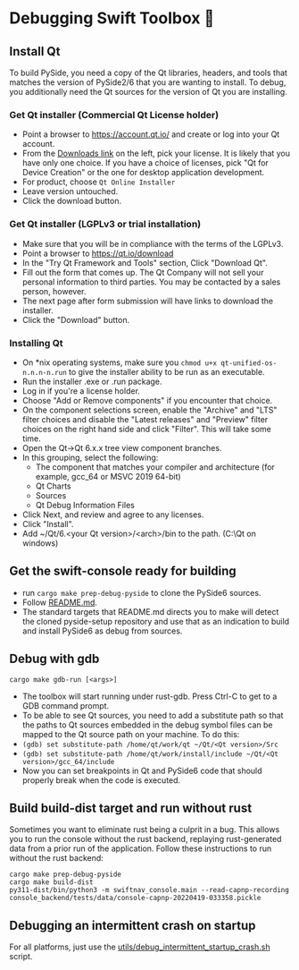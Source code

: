 # Debugging Swift Toolbox 🧰

## Install Qt

To build PySide, you need a copy of the Qt libraries, headers, and tools that
matches the version of PySide2/6 that you are wanting to install. To debug, you
additionally need the Qt sources for the version of Qt you are installing.

### Get Qt installer (Commercial Qt License holder)
* Point a browser to https://account.qt.io/ and create or log into your Qt account.
* From the [Downloads link](https://account.qt.io/s/downloads) on the left,
  pick your license. It is likely that you have only one choice.
  If you have a choice of licenses, pick "Qt for Device Creation" or the one for
  desktop application development.
* For product, choose `Qt Online Installer`
* Leave version untouched.
* Click the download button.

### Get Qt installer (LGPLv3 or trial installation)
* Make sure that you will be in compliance with the terms of the LGPLv3.
* Point a browser to https://qt.io/download
* In the "Try Qt Framework and Tools" section, Click "Download Qt".
* Fill out the form that comes up. The Qt Company will not sell your personal
  information to third parties. You may be contacted by a sales person, however.
* The next page after form submission will have links to download the installer.
* Click the "Download" button.

### Installing Qt
* On *nix operating systems, make sure you `chmod u+x qt-unified-os-n.n.n-n.run`
  to give the installer ability to be run as an executable.
* Run the installer .exe or .run package.
* Log in if you're a license holder.
* Choose "Add or Remove components" if you encounter that choice.
* On the component selections screen, enable the "Archive" and "LTS" filter
  choices and disable the "Latest releases" and "Preview" filter choices on the
  right hand side and click "Filter". This will take some time.
* Open the Qt->Qt 6.x.x tree view component branches.
* In this grouping, select the following:
  * The component that matches your compiler and architecture (for example,
    gcc_64 or MSVC 2019 64-bit)
  * Qt Charts
  * Sources
  * Qt Debug Information Files
* Click Next, and review and agree to any licenses.
* Click "Install".
* Add ~/Qt/6.\<your Qt version>/\<arch>/bin to the path. (C:\Qt on windows)

## Get the swift-console ready for building

* run `cargo make prep-debug-pyside` to clone the PySide6 sources.
* Follow [README.md](README.md).
* The standard targets that README.md directs you to make will detect the cloned
  pyside-setup repository and use that as an indication to build and install
  PySide6 as debug from sources.

## Debug with gdb

```
cargo make gdb-run [<args>]
```

* The toolbox will start running under rust-gdb. Press Ctrl-C to get to a GDB
  command prompt.
* To be able to see Qt sources, you need to add a substitute path so that the
  paths to Qt sources embedded in the debug symbol files can be mapped to the
  Qt source path on your machine. To do this:
* `(gdb) set substitute-path /home/qt/work/qt ~/Qt/<Qt version>/Src`
* `(gdb) set substitute-path /home/qt/work/install/include ~/Qt/<Qt version>/gcc_64/include`
* Now you can set breakpoints in Qt and PySide6 code that should properly break
  when the code is executed.

## Build build-dist target and run without rust

Sometimes you want to eliminate rust being a culprit in a bug. This allows you
to run the console without the rust backend, replaying rust-generated data from
a prior run of the application. Follow these instructions to run without the
rust backend:

```
cargo make prep-debug-pyside
cargo make build-dist
py311-dist/bin/python3 -m swiftnav_console.main --read-capnp-recording console_backend/tests/data/console-capnp-20220419-033358.pickle
```

## Debugging an intermittent crash on startup

For all platforms, just use the [utils/debug_intermittent_startup_crash.sh](utils/debug_intermittent_startup_crash.sh) script.
